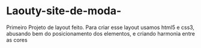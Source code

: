 # Laouty-site-de-moda-
Primeiro Projeto  de layout feito.
Para criar esse layout usamos html5 e css3, abusando bem do posicionamento dos elementos, e criando harmonia entre as cores 
